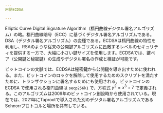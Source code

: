 ```yaml
---
用語ECDSA

---
```

Elliptic Curve Digital Signature Algorithm（楕円曲線デジタル署名アルゴリズム）の略。楕円曲線暗号（ECC）に基づくデジタル署名アルゴリズムである。DSA（デジタル署名アルゴリズム）の変種である。ECDSAは楕円曲線の特性を利用し、RSAのような従来の公開鍵アルゴリズムに匹敵するレベルのセキュリティを提供する一方で、大幅に小さい鍵サイズを使用します。ECDSAでは、鍵ペア（公開鍵と秘密鍵）の生成やデジタル署名の作成と検証が可能です。

ビットコインの文脈では、ECDSAは秘密鍵から公開鍵を導き出すために使われる。また、ビットコインのロックを解除して使用するためのスクリプトを満たすために、トランザクションに署名するためにも使用される。ビットコインの ECDSA で使用される楕円曲線は `secp256k1` で、方程式 $y^2 = x^3 + 7$ で定義される。このアルゴリズムは2009年のビットコイン創設時から使用されている。現在では、2021年にTaprootで導入された別のデジタル署名アルゴリズムであるSchnorrプロトコルと場所を共有している。